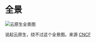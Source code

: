 # 全景

![云原生全景图](https://user-images.githubusercontent.com/13718575/126481582-9f2de67d-9d79-41be-aadf-6f423b965970.png)

说起云原生，绕不过这个全景图。来源 [CNCF](https://landscape.cncf.io/)

